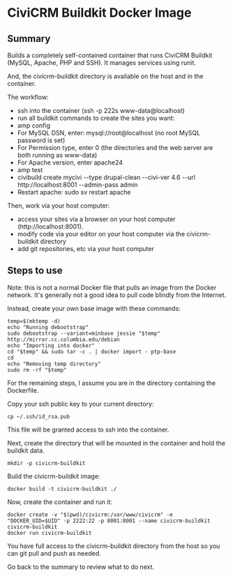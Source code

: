 # CiviCRM Buildkit Docker Image #

## Summary ##
Builds a completely self-contained container that runs CiviCRM Buildkit (MySQL, Apache, PHP and SSH). It manages services using runit.

And, the civicrm-buildkit directory is available on the host and in the container.

The workflow:

 * ssh into the container (ssh -p 222s www-data@localhost)
 * run all buildkit commands to create the sites you want:
  * amp config
   * For MySQL DSN, enter: mysql://root@localhost (no root MySQL password is set)
   * For Permission type, enter 0 (the directories and the web server are both running as www-data)
   * For Apache version, enter apache24
  * amp test
  * civibuild create mycivi --type drupal-clean --civi-ver 4.6 --url http://localhost:8001 --admin-pass admin 
  * Restart apache: sudo sv restart apache

Then, work via your host computer:

 * access your sites via a browser on your host computer (http://localhost:8001).
 * modify code via your editor on your host computer via the civicrm-buildkit directory
 * add git repositories, etc via your host computer

## Steps to use ##
Note: this is not a normal Docker file that pulls an image from the Docker network. It's generally not a good idea to pull code blindly from the Internet.

Instead, create your own base image with these commands:

```
temp=$(mktemp -d)
echo "Running debootstrap"
sudo debootstrap --variant=minbase jessie "$temp" http://mirror.cc.columbia.edu/debian
echo "Importing into docker"
cd "$temp" && sudo tar -c . | docker import - ptp-base
cd
echo "Removing temp directory"
sudo rm -rf "$temp"
```

For the remaining steps, I assume you are in the directory containing the Dockerfile.

Copy your ssh public key to your current directory:

```
cp ~/.ssh/id_rsa.pub
```

This file will be granted access to ssh into the container.

Next, create the directory that will be mounted in the container and hold the buildkit data.

```
mkdir -p civicrm-buildkit
```

Build the civicrm-buildkit image:

```
docker build -t civicrm-buildkit ./
```

Now, create the container and run it:

```
docker create -v "$(pwd)/civicrm:/var/www/civicrm" -e "DOCKER_UID=$UID" -p 2222:22 -p 8001:8001 --name civicrm-buildkit civicrm-buildkit
docker run civicrm-buildkit
```

You have full access to the civicrm-buildkit directory from the host so you can git pull and push as needed.

Go back to the summary to review what to do next.
